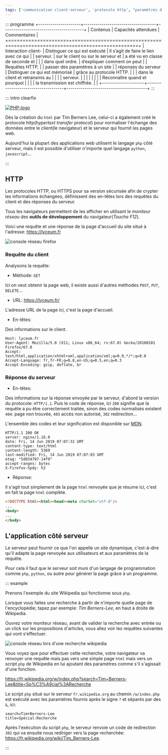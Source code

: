 ```yaml
---
tags: ['communication client-serveur', 'protocole http', "paramètres d'une requête"]
---
```


::: programme
+---------------------+------------------------------------+----------------------------------------+
|      Contenus       |        Capacités attendues         |              Commentaires              |
+=====================+====================================+========================================+
| Interaction client- | Distinguer ce qui est exécuté      | Il s’agit de faire le lien avec ce qui |
| serveur.            | sur le client ou sur le serveur et | a été vu en classe de seconde et       |
|                     | dans quel ordre.                   | d’expliquer comment on peut            |
| Requêtes HTTP,      |                                    | passer des paramètres à un site        |
| réponses du serveur | Distinguer ce qui est mémorisé     | grâce au protocole HTTP.               |
|                     | dans le client et retransmis au    |                                        |
|                     | serveur.                           |                                        |
|                     |                                    |                                        |
|                     | Reconnaître quand et pourquoi      |                                        |
|                     | la transmission est chiffrée.      |                                        |
+---------------------+------------------------------------+----------------------------------------+
:::

::: intro clearfix

<a title="Colin Viebrock, CC BY-SA 4.0 <https://creativecommons.org/licenses/by-sa/4.0>, via Wikimedia Commons" href="https://commons.wikimedia.org/wiki/File:PHP-logo.svg"><img class="half right" alt="PHP-logo" src="https://upload.wikimedia.org/wikipedia/commons/thumb/2/27/PHP-logo.svg/512px-PHP-logo.svg.png"></a>

Dès la création du `html` par Tim Berners Lee, celui-ci a également créé le protocole
http(*hypertext transfer protocol*) pour normaliser l'échange des données entre le client(le
navigateur) et le serveur qui fournit les pages web.

Aujourd'hui la plupart des applications web utilisent le langage `php` côté serveur, mais il est
possible d'utiliser n'importe quel langage `python`, `javascript`...

:::

## HTTP

Les protocoles HTTP, ou HTTPS pour sa version sécurisée afin de crypter les informations échangées,
définissent des en-têtes lors des requêtes du client et des réponses du serveur.

Tous les navigateurs permettent de les afficher en utilisant le *moniteur réseau* des **outils de
développement** du navigateur(*Touche F12*).

Voici une requête et une réponse de la page d'accueil du site situé à l'adresse:
<https://lyceum.fr>

![console réseau firefox](./images/moniteur-reseau-firefox.png)


### Requête du client

Analysons la requête:

- Méthode: `GET`

Ici on veut obtenir la page web, il existe aussi d'autres méthodes `POST`, `PUT`, `DELETE`...

- URL: <https://lyceum.fr/>

L'adresse URL de la page ici, c'est la page d'accueil.

- En-têtes:

Des informations sur le client.
  
```
Host: lyceum.fr
User-Agent: Mozilla/5.0 (X11; Linux x86_64; rv:67.0) Gecko/20100101 Firefox/67.0
Accept: text/html,application/xhtml+xml,application/xml;q=0.9,*/*;q=0.8
Accept-Language: fr,fr-FR;q=0.8,en-US;q=0.5,en;q=0.3
Accept-Encoding: gzip, deflate, br
```

### Réponse du serveur

- En-têtes:

Des informations sur la réponse envoyée par le serveur, d'abord la version du protocole:
`HTTP/1.1`. Puis le code de réponse, ici `200` signifie que la requête a pu être correctement
traitée, sinon des codes normalisés existent `404`: page non trouvée, `403` accès non autorisé,
`302` redirection...

L'ensemble des codes et leur signification est disponible sur
[MDN](https://developer.mozilla.org/fr/docs/Web/HTTP/Status).

  
```
HTTP/1.1 200 OK
server: nginx/1.16.0
date: Fri, 14 Jun 2019 07:07:32 GMT
content-type: text/html
content-length: 5369
last-modified: Fri, 14 Jun 2019 07:07:03 GMT
etag: "5d034797-14f9"
accept-ranges: bytes
X-Firefox-Spdy: h2
```

- Réponse:

Il s'agit tout simplement de la page `html` renvoyée que je résume ici, c'est en fait la page
`html` complète.

```html
<!DOCTYPE html><html><head><meta charSet="utf-8"/>
...
<body>
...
</body>
```

## L'application côté serveur

Le serveur peut fournir ce que l'on appelle un site dynamique, c'est-à-dire qu'il adapte la page
renvoyée aux utilisateurs et aux paramètres de la requête.

Pour cela il faut que le serveur soit muni d'un langage de programmation comme `php`, `python`, ou autre pour
générer la page grâce à un programme.

::: example

Prenons l'exemple du site Wikipedia qui fonctionne sous `php`.

Lorsque vous faites une recherche à partir de n'importe quelle page de l'encyclopédie; tapez par
exemple: _Tim Berners-Lee_, en haut à droite de Wikipedia.

Ouvrez votre moniteur réseau, avant de valider la recherche avec entrée ou un click sur les
propositions d'articles, vous allez voir les requêtes suivantes qui vont s'effectuer.

![console réseau lors d'une recherche wikipedia](./images/recherche-wikipedia.png)

Vous voyez que pour effectuer cette recherche, votre navigateur va renvoyer une requête mais pas
vers une simple page `html` mais vers un script `php` de Wikipedia en lui ajoutant des paramètres
comme s'il s'agissait d'une fonction.

<https://fr.wikipedia.org/w/index.php?search=Tim+Berners-Lee&title=Sp%C3%A9cial%3ARecherche>

Le script `php` situé sur le serveur `fr.wikipedia.org` au chemin `/w/index.php` est exécuté avec
les paramètres fournis après le signe `?` et séparés par des `&`, ici:

```
search=Tim+Berners-Lee
title=Spécial:Recherche
```

Après l'exécution du script `php`, le serveur renvoie un code de redirection `302` qui va ensuite
nous rediriger vers la page recherchée: <https://fr.wikipedia.org/wiki/Tim_Berners-Lee>.

:::
